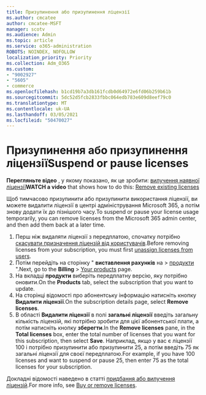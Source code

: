 ```yaml
---
title: Призупинення або призупинення ліцензії
ms.author: cmcatee
author: cmcatee-MSFT
manager: scotv
ms.audience: Admin
ms.topic: article
ms.service: o365-administration
ROBOTS: NOINDEX, NOFOLLOW
localization_priority: Priority
ms.collection: Adm_O365
ms.custom:
- "9002927"
- "5605"
- commerce
ms.openlocfilehash: b1cd19b7a3db161fcdb0d64972e6fd06b259b61b
ms.sourcegitcommit: 5dc52d5fcb2833fbbc064edb783e609d8eef79c0
ms.translationtype: MT
ms.contentlocale: uk-UA
ms.lasthandoff: 03/05/2021
ms.locfileid: "50470027"
---
```

# <a name="suspend-or-pause-licenses"></a><span data-ttu-id="b1b98-102">Призупинення або призупинення ліцензії</span><span class="sxs-lookup"><span data-stu-id="b1b98-102">Suspend or pause licenses</span></span>

<span data-ttu-id="b1b98-103">**Перегляньте відео** , у якому показано, як це зробити: [вилучення наявної ліцензії](https://go.microsoft.com/fwlink/p/?linkid=2154938)</span><span class="sxs-lookup"><span data-stu-id="b1b98-103">**WATCH a video** that shows how to do this: [Remove existing licenses](https://go.microsoft.com/fwlink/p/?linkid=2154938)</span></span>

<span data-ttu-id="b1b98-104">Щоб тимчасово призупинити або призупинити використання ліцензії, ви можете видалити ліцензії в центрі адміністрування Microsoft 365, а потім знову додати їх до пізнішого часу.</span><span class="sxs-lookup"><span data-stu-id="b1b98-104">To suspend or pause your license usage temporarily, you can remove licenses from the Microsoft 365 admin center, and then add them back at a later time.</span></span>

1. <span data-ttu-id="b1b98-105">Перш ніж видаляти ліцензії з передплатою, спочатку потрібно [скасувати призначення ліцензій від користувачів](https://docs.microsoft.com/microsoft-365/admin/manage/remove-licenses-from-users).</span><span class="sxs-lookup"><span data-stu-id="b1b98-105">Before removing licenses from your subscription, you must first [unassign licenses from users](https://docs.microsoft.com/microsoft-365/admin/manage/remove-licenses-from-users).</span></span>
2. <span data-ttu-id="b1b98-106">Потім перейдіть на сторінку " **виставлення рахунків** на  >  [продукти](https://go.microsoft.com/fwlink/p/?linkid=842054) ".</span><span class="sxs-lookup"><span data-stu-id="b1b98-106">Next, go to the **Billing** > [Your products](https://go.microsoft.com/fwlink/p/?linkid=842054) page.</span></span>
3. <span data-ttu-id="b1b98-107">На вкладці **продукти** виберіть передплатну версію, яку потрібно оновити.</span><span class="sxs-lookup"><span data-stu-id="b1b98-107">On the **Products** tab, select the subscription that you want to update.</span></span>
4. <span data-ttu-id="b1b98-108">На сторінці відомості про абонентську інформацію натисніть кнопку **Видалити ліцензії**.</span><span class="sxs-lookup"><span data-stu-id="b1b98-108">On the subscription details page, select **Remove licenses**.</span></span>
5. <span data-ttu-id="b1b98-109">В області **Видалити ліцензії** в полі **загальні ліцензії** введіть загальну кількість ліцензій, які потрібно зробити для цієї абонентської плати, а потім натисніть кнопку **зберегти**.</span><span class="sxs-lookup"><span data-stu-id="b1b98-109">In the **Remove licenses** pane, in the **Total licenses** box, enter the total number of licenses that you want for this subscription, then select **Save**.</span></span> <span data-ttu-id="b1b98-110">Наприклад, якщо у вас є ліцензії 100 і потрібно призупинити або призупинити 25, а потім введіть 75 як загальні ліцензії для своєї передплатою.</span><span class="sxs-lookup"><span data-stu-id="b1b98-110">For example, if you have 100 licenses and want to suspend or pause 25, then enter 75 as the total licenses for your subscription.</span></span>

<span data-ttu-id="b1b98-111">Докладні відомості наведено в статті [придбання або вилучення ліцензій](https://docs.microsoft.com/microsoft-365/commerce/licenses/buy-licenses).</span><span class="sxs-lookup"><span data-stu-id="b1b98-111">For more info, see [Buy or remove licenses](https://docs.microsoft.com/microsoft-365/commerce/licenses/buy-licenses).</span></span>
